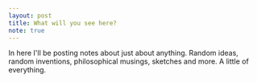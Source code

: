 ```yaml
---
layout: post
title: What will you see here?
note: true
---
```

<p>In here I'll be posting notes about just about anything. Random ideas, random inventions, philosophical musings, sketches and more. A little of everything.</p>
